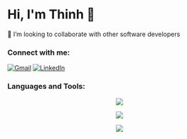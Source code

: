 # Hi, I'm Thinh 👋

🤝 I’m looking to collaborate with other software developers

### Connect with me:

[![Gmail](https://skillicons.dev/icons?i=gmail)](mailto:[gmail])
[![LinkedIn](https://skillicons.dev/icons?i=linkedin)][linkedin]

### Languages and Tools:

<p align="center">
  <a href="https://skillicons.dev">
    <img src="https://skillicons.dev/icons?i=python,c,cpp,java,javascript,typescript,bash" />
  </a>
</p>
<p align="center">
  <a href="https://skillicons.dev">
    <img src="https://skillicons.dev/icons?i=qt,opencv,pytorch,flask,react,nodejs,flutter" />
  </a>
</p>
<p align="center">
  <a href="https://skillicons.dev">
    <img src="https://skillicons.dev/icons?i=sqlite,mongodb,firebase,postgres,gcp,linux,arduino" />
  </a>
</p>

[gmail]: thinhle8180@gmail.com
[linkedin]: https://linkedin.com/in/thinhle201
